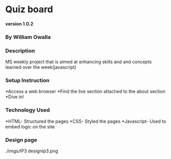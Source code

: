 # Quiz board

#### version 1.0.2

### By William Owalla

### Description
MS weekly project that is aimed at enhancing skills and and concepts learned over the week(javascript)

### Setup Instruction
*Access a web browser
*Find the live section attached to the about section
*Dive in!

### Technology Used
*HTML- Structured the pages
*CSS- Styled the pages
*Javascript- Used to embed logic on the site

### Design page
./imgs/IP3 designip3.png